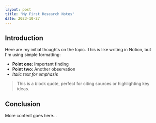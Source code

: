 ```yaml
---
layout: post
title: "My First Research Notes"
date: 2023-10-27
---
```


## Introduction

Here are my initial thoughts on the topic. This is like writing in Notion, but I'm using simple formatting:

- **Point one:** Important finding
- **Point two:** Another observation
- *Italic text for emphasis*

> This is a block quote, perfect for citing sources or highlighting key ideas.

## Conclusion

More content goes here...
